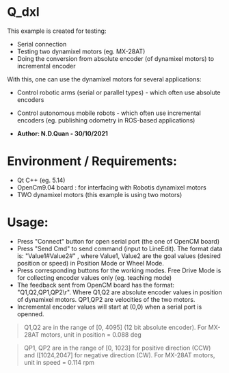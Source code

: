 # Q_dxl

This example is created for testing:
-  Serial connection
-  Testing two dynamixel motors (eg. MX-28AT)
-  Doing the conversion from absolute encoder (of dynamixel motors) to incremental encoder

With this, one can use the dynamixel motors for several applications:
-  Control robotic arms (serial or parallel types) - which often use absolute encoders
-  Control autonomous mobile robots - which often use incremental encoders
   (eg. publishing odometry in ROS-based applications)

- **Author: N.D.Quan - 30/10/2021**

# Environment / Requirements:
- Qt C++ (eg. 5.14)
- OpenCm9.04 board : for interfacing with Robotis dynamixel motors
- TWO dynamixel motors (this example is using two motors)

# Usage:
- Press "Connect" button for open serial port (the one of OpenCM board)
- Press "Send Cmd" to send command (input to LineEdit). The format data is: "Value1#Value2#" , where Value1, Value2 are the goal values (desired position or speed) in Position Mode or Wheel Mode.
- Press corresponding buttons for the working modes. Free Drive Mode is for collecting encoder values only (eg. teaching mode)
- The feedback sent from OpenCM board has the format: "Q1,Q2,QP1,QP2\r". Where Q1,Q2 are absolute encoder values in position of dynamixel motors. QP1,QP2 are velocities of the two motors.
- Incremental encoder values will start at (0,0) when a serial port is openned. 

> Q1,Q2 are in the range of [0, 4095] (12 bit absolute encoder). For MX-28AT motors, unit in position = 0.088 deg

> QP1, QP2 are in the range of [0, 1023] for positive direction (CCW) and ([1024,2047] for negative direction (CW). For MX-28AT motors, unit in speed = 0.114 rpm
